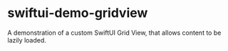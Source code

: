 # swiftui-demo-gridview
A demonstration of a custom SwiftUI Grid View, that allows content to be lazily loaded.
